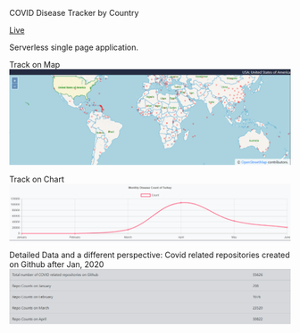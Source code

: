 COVID Disease Tracker by Country

[Live](https://ardahan-kisbet.github.io/COVID-19/)

Serverless single page application.

Track on Map
<img src= "public/Map.png">

Track on Chart
<img src= "public/Chart.png">

Detailed Data and a different perspective: Covid related repositories created on Github after Jan, 2020
<img src= "public/GithubData.png">
